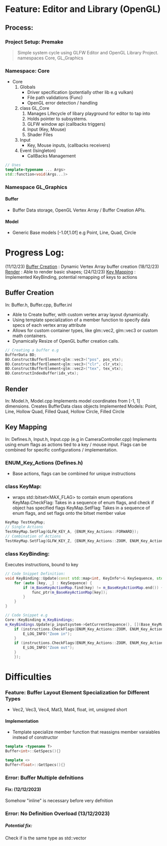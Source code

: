 # Feature: Editor and Library (OpenGL)

## Process:

### Project Setup: Premake

> Simple system cycle using GLFW
> Editor and OpenGL Library Project.
> namespaces Core, GL\_Graphics

### Namespace: Core

* Core
    1. Globals
        * Driver specification (potentially other lib e.g vulkan)
        * File path validations (Func)
        * OpenGL error detection / handling
    2. class GL_Core
        1. Manages Lifecycle of libary playground for editor to tap into
        2. Holds pointer to subsystems.
        3. GLFW window api (callbacks triggers)
        4. Input (Key, Mouse)
        5. Shader Files
    3. Input
        * Key, Mouse inputs, (callbacks receivers)
    4. Event (Isingleton)
        * CallBacks Management
```cpp
// Uses
template<typename ... Args>
std::function<void(Args...)>
```


### Namespace GL\_Graphics
#### Buffer
* Buffer Data storage, OpenGL Vertex Array / Buffer Creation APIs.
#### Model 
* Generic Base models [-1.0f,1.0f] e.g Point, Line, Quad, Circle

# Progress Log:
(11/12/23) [Buffer Creation](##Buffer-Creation) : Dynamic Vertex Array buffer creation
(18/12/23) [Render](##Render)      : Able to render basic shapes;
(24/12/23) [Key Mapping](##Key-Mapping) : Implemented KeyBinding, potential remapping of keys to actions

## Buffer Creation
In: Buffer.h, Buffer.cpp, Buffer.inl
* Able to Create buffer, with custom vertex array layout dynamically.
* Using template specialization of a member function to specify data specs of each vertex array attribute
* Allows for custom container types, like glm::vec2, glm::vec3 or custom math containers.
* Dynamically Resize of OpenGL buffer creation calls.
```cpp
// Creating a buffer e.g
BufferData BD;
BD.ConstructBufferElement<glm::vec3>("pos", pos_vtx);
BD.ConstructBufferElement<glm::vec3>("clr", clr_vtx);
BD.ConstructBufferElement<glm::vec2>("tex", tex_vtx);
BD.ConstructIndexBuffer(idx_vtx);
```


## Render 
In: Model.h, Model.cpp
Implements model coordinates from [-1, 1] dimensions. Creates BufferData class objects
Implemented Models: Point, Line, Hollow Quad, Filled Quad, Hollow Circle, Filled Circle

## Key Mapping
In: Defines.h, Input.h, Input.cpp (e.g in CameraController.cpp)
Implements using enum flags as actions tied to a key / mouse input.
Flags can be combined for specific configurations / implementation.
### ENUM_Key_Actions (Defines.h)
* Base actions, flags can be combined for unique instructions
### class KeyMap: 
* wraps std::bitset<MAX_FLAG> to contain enum operations
KeyMap.CheckFlag: Takes in a sequence of enum flags, and check if object has specified flags
KeyMap.SetFlag: Takes in a sequence of enum flags, and set flags onto the bitset member value
```cpp
KeyMap TestKeyMap;
// Single Actions
TestKeyMap.SetFlag(GLFW_KEY_A, {ENUM_Key_Actions::FORWARD});
// Combination of Actions
TestKeyMap.SetFlag(GLFW_KEY_Z, {ENUM_Key_Actions::ZOOM, ENUM_Key_Actions::FORWARD});
```

### class KeyBinding:
Executes instructions, bound to key
```cpp
// Code Snippet Definition:
void KeyBinding::Update(const std::map<int, KeyInfo*>& KeySequence, std::function<void(Base_KeyMap)> func_ptr) {
    for (auto [key, _] : KeySequence) {
        if (m_BaseKeyActionMap.find(key) != m_BaseKeyActionMap.end()) {
            func_ptr(m_BaseKeyActionMap[key]);
        }
    }
}

// Code Snippet e.g
Core::KeyBinding m_KeyBindings;
m_KeyBindings.Update(p_inputsystem->GetCurrentSequence(), [](Base_KeyMap instructions) {
    if (instructions.CheckFlags(ENUM_Key_Actions::ZOOM, ENUM_Key_Actions::FORWARD)) {
        E_LOG_INFO("Zoom in");
    }
    if (instructions.CheckFlags(ENUM_Key_Actions::ZOOM, ENUM_Key_Actions::BACKWARD)) {
        E_LOG_INFO("Zoom out");
    }
    });
```



# Difficulties
### Feature: Buffer Layout Element Specialization for Different Types

* Vec2, Vec3, Vec4, Mat3, Mat4, float, int, unsigned short

#### Implementation

* Template specialize member function that reassigns member varaiables instead of constructor

``` cpp
template <typename T>
Buffer<int>::GetSpecs(){}

template <>
Buffer<float>::GetSpecs(){}
```

### Error: Buffer Multiple defnitions
#### Fix: (12/12/2023)
Somehow "inline" is necessary before very defnition

### Error: No Definition Overload (13/12/2023)
##### Potential fix:
Check if <T> is the same type as std::vector<T>
